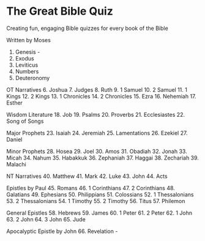 # The Great Bible Quiz
Creating fun, engaging Bible quizzes for every book of the Bible

Written by Moses 
1. Genesis - 
2. Exodus 
3. Leviticus 
4. Numbers 
5. Deuteronomy 

OT Narratives 
6. Joshua 
7. Judges 
8. Ruth 
9. 1 Samuel 
10. 2 Samuel 
11. 1 Kings 
12. 2 Kings 
13. 1 Chronicles 
14. 2 Chronicles 
15. Ezra 
16. Nehemiah 
17. Esther 

Wisdom Literature 
18. Job 
19. Psalms 
20. Proverbs 
21. Ecclesiastes 
22. Song of Songs 

Major Prophets 
23. Isaiah 
24. Jeremiah 
25. Lamentations 
26. Ezekiel 
27. Daniel 

Minor Prophets 
28. Hosea 
29. Joel 
30. Amos 
31. Obadiah 
32. Jonah 
33. Micah 
34. Nahum 
35. Habakkuk 
36. Zephaniah 
37. Haggai 
38. Zechariah 
39. Malachi 

NT Narratives 
40. Matthew 
41. Mark 
42. Luke 
43. John 
44. Acts 

Epistles by Paul 
45. Romans 
46. 1 Corinthians 
47. 2 Corinthians 
48. Galatians 
49. Ephesians 
50. Philippians 
51. Colossians 
52. 1 Thessalonians 
53. 2 Thessalonians 
54. 1 Timothy 
55. 2 Timothy 
56. Titus 
57. Philemon 

General Epistles 
58. Hebrews 
59. James 
60. 1 Peter 
61. 2 Peter 
62. 1 John 
63. 2 John 
64. 3 John 
65. Jude 

Apocalyptic Epistle by John 
66. Revelation - 


